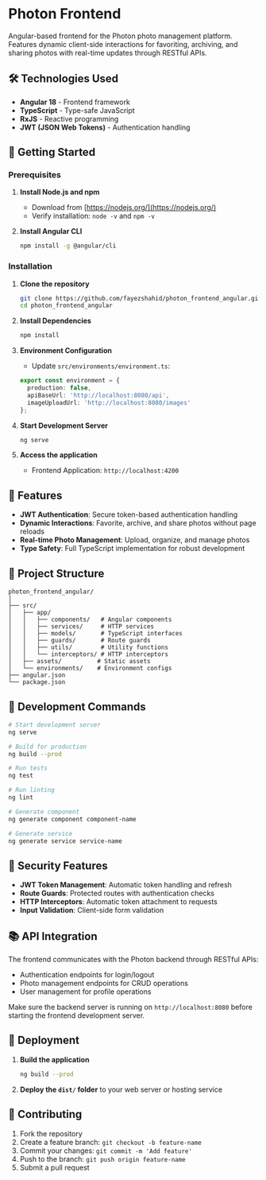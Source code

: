 # Photon Frontend
Angular-based frontend for the Photon photo management platform. Features dynamic client-side interactions for favoriting, archiving, and sharing photos with real-time updates through RESTful APIs.

## 🛠️ Technologies Used
- **Angular 18** - Frontend framework
- **TypeScript** - Type-safe JavaScript
- **RxJS** - Reactive programming
- **JWT (JSON Web Tokens)** - Authentication handling

## 🚀 Getting Started

### Prerequisites
1. **Install Node.js and npm**
   - Download from [https://nodejs.org/](https://nodejs.org/)
   - Verify installation: `node -v` and `npm -v`

2. **Install Angular CLI**
   ```bash
   npm install -g @angular/cli
   ```

### Installation

1. **Clone the repository**
   ```bash
   git clone https://github.com/fayezshahid/photon_frontend_angular.git
   cd photon_frontend_angular
   ```

2. **Install Dependencies**
   ```bash
   npm install
   ```

3. **Environment Configuration**
   - Update `src/environments/environment.ts`:
   
   ```typescript
   export const environment = {
     production: false,
     apiBaseUrl: 'http://localhost:8080/api',
     imageUploadUrl: 'http://localhost:8080/images'
   };
   ```

4. **Start Development Server**
   ```bash
   ng serve
   ```

5. **Access the application**
   - Frontend Application: `http://localhost:4200`

## 🎯 Features
- **JWT Authentication**: Secure token-based authentication handling
- **Dynamic Interactions**: Favorite, archive, and share photos without page reloads
- **Real-time Photo Management**: Upload, organize, and manage photos
- **Type Safety**: Full TypeScript implementation for robust development

## 📁 Project Structure
```
photon_frontend_angular/
│
├── src/
│   ├── app/
│   │   ├── components/   # Angular components
│   │   ├── services/     # HTTP services
│   │   ├── models/       # TypeScript interfaces
│   │   ├── guards/       # Route guards
│   │   ├── utils/        # Utility functions
│   │   └── interceptors/ # HTTP interceptors
│   ├── assets/          # Static assets
│   └── environments/    # Environment configs
├── angular.json
└── package.json
```

## 🔧 Development Commands
```bash
# Start development server
ng serve

# Build for production
ng build --prod

# Run tests
ng test

# Run linting
ng lint

# Generate component
ng generate component component-name

# Generate service
ng generate service service-name
```

## 🔐 Security Features
- **JWT Token Management**: Automatic token handling and refresh
- **Route Guards**: Protected routes with authentication checks
- **HTTP Interceptors**: Automatic token attachment to requests
- **Input Validation**: Client-side form validation

## 📚 API Integration
The frontend communicates with the Photon backend through RESTful APIs:
- Authentication endpoints for login/logout
- Photo management endpoints for CRUD operations
- User management for profile operations

Make sure the backend server is running on `http://localhost:8080` before starting the frontend development server.

## 🚀 Deployment
1. **Build the application**
   ```bash
   ng build --prod
   ```

2. **Deploy the `dist/` folder** to your web server or hosting service

## 📝 Contributing
1. Fork the repository
2. Create a feature branch: `git checkout -b feature-name`
3. Commit your changes: `git commit -m 'Add feature'`
4. Push to the branch: `git push origin feature-name`
5. Submit a pull request
